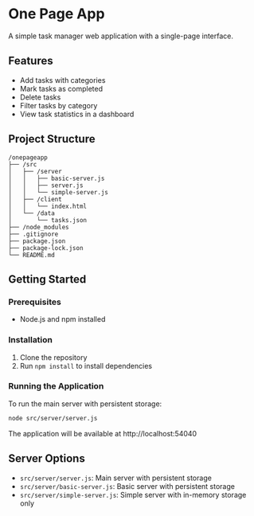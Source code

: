 # One Page App

A simple task manager web application with a single-page interface.

## Features

- Add tasks with categories
- Mark tasks as completed
- Delete tasks
- Filter tasks by category
- View task statistics in a dashboard

## Project Structure

```
/onepageapp
├── /src
│   ├── /server
│   │   ├── basic-server.js
│   │   ├── server.js
│   │   └── simple-server.js
│   ├── /client
│   │   └── index.html
│   └── /data
│       └── tasks.json
├── /node_modules
├── .gitignore
├── package.json
├── package-lock.json
└── README.md
```

## Getting Started

### Prerequisites

- Node.js and npm installed

### Installation

1. Clone the repository
2. Run `npm install` to install dependencies

### Running the Application

To run the main server with persistent storage:

```bash
node src/server/server.js
```

The application will be available at http://localhost:54040

## Server Options

- `src/server/server.js`: Main server with persistent storage
- `src/server/basic-server.js`: Basic server with persistent storage
- `src/server/simple-server.js`: Simple server with in-memory storage only